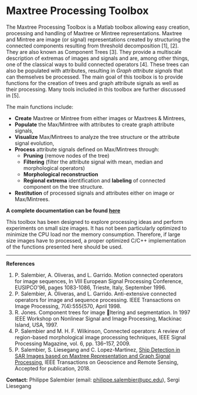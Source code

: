 
# Maxtree Processing Toolbox
The Maxtree Processing Toolbox is a Matlab toolbox allowing easy creation, processing and handling of Maxtree or Mintree representations. Maxtree and Mintree are image (or signal) representations created by structuring the connected components resulting from threshold decomposition [1], [2]. They are also known as Component Trees [3]. They provide a multiscale description of extremas of images and signals and are, among other things, one of the classical ways to build connected operators [4]. These trees can also be populated with attributes,  resulting in *Graph attribute signals* that can themselves be processed. The main goal of this toolbox is to provide functions for the creation of trees and graph attribute signals as well as their processing. Many tools included in this toolbox are further discussed in [5].

The main functions include: 

* **Create** Maxtree or Mintree from either images or Maxtrees & Mintrees,
* **Populate** the Max/Mintree with attributes to create graph attribute signals, 
* **Visualize** Max/Mintrees to analyze the tree structure or the attribute signal evolution,
* **Process** attribute signals defined on Max/Mintrees through:
  * **Pruning** (remove nodes of the tree)
  * **Filtering** (filter the attribute signal with mean, median and morphological operators)
  * **Morphological reconstruction**
  * **Regional extrema** identification and **labeling** of connected component on the tree structure. 
* **Restitution** of processed signals and attributes either on image or Max/Mintrees.

**A complete documentation can be found [here](Doc/Maxtree_Processing_Toolbox_Doc.pdf)**

This toolbox has been designed to explore processing ideas and perform experiments on small size images. It has not been particularly optimized to minimize the CPU load nor the memory consumption. Therefore, if large size images have to processed, a proper optimized C/C++ implementation of the functions presented here should be used.

----

**References**

 1. P. Salembier, A. Oliveras, and L. Garrido. Motion connected operators for image sequences, In VIII European Signal Processing Conference, EUSIPCO'96, pages 1083-1086, Trieste, Italy, September 1996.
 2. P. Salembier, A. Oliveras, and L. Garrido. Anti-extensive connected operators for image and sequence processing. IEEE Transactions on Image Processing, 7(4):555{570, April 1998.
 3. R. Jones. Component trees for image ltering and segmentation. In 1997 IEEE Workshop on Nonlinear Signal and Image Processing, Mackinac Island, USA, 1997.
 4. P. Salembier and M. H. F. Wilkinson, Connected operators: A review of region-based morphological image processing techniques, IEEE Signal Processing Magazine, vol. 6, pp. 136–157, 2009.
 5. P. Salembier, S. Liesegang and C. Lopez-Martinez, [Ship Detection in SAR Images based on Maxtree Representation and Graph Signal Processing](Doc/Ship_Detection_in_SAR_Images_based_on_Maxtree_Representation_and_Graph_Signal_Processing.pdf), IEEE Transactions on Geoscience and Remote Sensing, Accepted for publication, 2018.

**Contact:** 
Philippe Salembier (email: <philippe.salembier@upc.edu>), Sergi Liesegang
